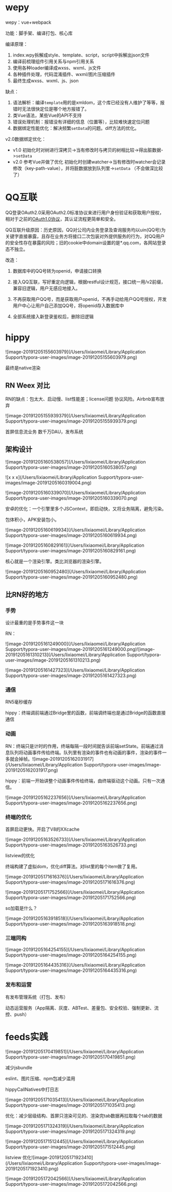 # wepy

wepy：vue+webpack

功能：脚手架、编译打包、核心库

编译原理：

1. index.wpy拆解成style、template、script，script中拆解出json文件
2. 编译前梳理组件引用关系与npm引用关系
3. 使用各种loader编译成wxss、wxml、js文件
4. 各种插件处理，代码混淆插件、wxml/图片压缩插件
5. 最终生成wxss、wxml、js、json

缺点：

1. 语法解析：编译`template`用的是xmldom，这个库已经没有人维护了等等，报错时无法很快定位是哪个地方报错了。
2. 类Vue语法，某些Vue的API不支持
3. 错误处理机制：报错没有详细的信息（位置等），比较难快速定位问题
4. 数据绑定性能优化：解决频繁`setData`的问题。diff方法的优化。

v2.0数据绑定优化： 

- v1.0
  初始化时对树进行深拷贝->当有修改时与拷贝的树相比较->得出脏数据->`setData`
- v2.0
  参考Vue并做了优化
  初始化时创建watcher->当有修改时watcher会记录修改（key-path-value），并将脏数据放到队列里->`setData` （不会做深比较了）



# QQ互联



QQ登录OAuth2.0采用OAuth2.0标准协议来进行用户身份验证和获取用户授权，相对于之前的[OAuth1.0协议](http://wiki.connect.qq.com/qzone_oauth_1-0认证简介)，其认证流程更简单和安全。



QQ互联升级原因：历史原因，QQ对公司内业务登录及查询服务均以uin(QQ号)为关键字直接暴露，且存在业务方将接口二次包装对外提供服务的行为，对QQ用户的安全性存在暴露的风险；旧的cookie中domain设置的是*.qq.com，各网站登录态不独立。



改造：

1. 数据库中的QQ号转为openid，申请接口转换
2. 接入QQ互联，写好重定向逻辑，根据restful设计规范，接口统一用/v2前缀，兼容旧逻辑，用户无感应地接入。
3. 不再获取用户QQ号，而是获取用户openid，不再手动给用户QQ号授权，开发用户中心让用户自己添加QQ号，将openid存入数据库中

4. 全部系统接入新登录鉴权后，删除旧逻辑



# hippy

![image-20191205155603979](/Users/lixiaomei/Library/Application Support/typora-user-images/image-20191205155603979.png)

最终是native渲染

## RN Weex 对比

RN的缺点：包太大、启动慢、list性能差；license问题 协议风险。Airbnb宣布放弃

![image-20191205155939379](/Users/lixiaomei/Library/Application Support/typora-user-images/image-20191205155939379.png)

首屏信息流业务 数千万DAU，发布系统

## 架构设计

![image-20191205160538057](/Users/lixiaomei/Library/Application Support/typora-user-images/image-20191205160538057.png)

![x x x](/Users/lixiaomei/Library/Application Support/typora-user-images/image-20191205160319004.png)

![image-20191205160339070](/Users/lixiaomei/Library/Application Support/typora-user-images/image-20191205160339070.png)

安卓的优化：一个引擎里多个JSContext，即启动快，又将业务隔离，避免污染。

包体积小，APK安装包小。

![image-20191205160619934](/Users/lixiaomei/Library/Application Support/typora-user-images/image-20191205160619934.png)

![image-20191205160829161](/Users/lixiaomei/Library/Application Support/typora-user-images/image-20191205160829161.png)

核心就是一个渲染引擎。类比浏览器的渲染引擎。

![image-20191205160952480](/Users/lixiaomei/Library/Application Support/typora-user-images/image-20191205160952480.png)

## 比RN好的地方

### 手势

设计最重的是手势事件这一块

RN：

![image-20191205161249000](/Users/lixiaomei/Library/Application Support/typora-user-images/image-20191205161249000.png)![image-20191205161310213](/Users/lixiaomei/Library/Application Support/typora-user-images/image-20191205161310213.png)

![image-20191205161427323](/Users/lixiaomei/Library/Application Support/typora-user-images/image-20191205161427323.png)

### 通信

RN5毫秒缓存

hippy：终端调前端通过Bridge里的函数，前端调终端也是通过Bridge的函数直接通信

### 动画

RN：终端只是计时的作用，终端每隔一段时间就告诉前端setState。前端通过消息队列将动画事件传给终端。队列里有渲染的事件也有动画的事件，渲染的事件一多就会掉帧。![image-20191205162031917](/Users/lixiaomei/Library/Application Support/typora-user-images/image-20191205162031917.png)

hippy：前端一开始讲整个动画事件传给终端，由终端驱动这个动画。只有一次通信。

![image-20191205162237656](/Users/lixiaomei/Library/Application Support/typora-user-images/image-20191205162237656.png)



### 终端的优化

首屏启动更快。开启了V8的XXcache

![image-20191205163526733](/Users/lixiaomei/Library/Application Support/typora-user-images/image-20191205163526733.png)

listview的优化

终端构建了虚拟dom，优化diff算法。对list里的每个item做了复用。

![image-20191205171616376](/Users/lixiaomei/Library/Application Support/typora-user-images/image-20191205171616376.png)

![image-20191205171752566](/Users/lixiaomei/Library/Application Support/typora-user-images/image-20191205171752566.png)

so加载是什么？

![image-20191205163918518](/Users/lixiaomei/Library/Application Support/typora-user-images/image-20191205163918518.png) 



### 三端同构

![image-20191205164254155](/Users/lixiaomei/Library/Application Support/typora-user-images/image-20191205164254155.png)

![image-20191205164435316](/Users/lixiaomei/Library/Application Support/typora-user-images/image-20191205164435316.png)



### 发布和运营

有发布管理系统（打包、发布）

动态运营服务（App隔离、灰度、ABTest、差量包、安全校验、强制更新、流控、push）



# feeds实践

![image-20191205170419851](/Users/lixiaomei/Library/Application Support/typora-user-images/image-20191205170419851.png)

减少jsbundle

eslint、图片压缩、npm包减少滥用

hippyCallNatives中打日志

![image-20191205171035413](/Users/lixiaomei/Library/Application Support/typora-user-images/image-20191205171035413.png)

优化：减少层级结构、首屏只渲染可见的、渲染完tab数据再拉取每个tab的数据

![image-20191205171324319](/Users/lixiaomei/Library/Application Support/typora-user-images/image-20191205171324319.png)

![image-20191205171512445](/Users/lixiaomei/Library/Application Support/typora-user-images/image-20191205171512445.png)



listview 优化![image-20191205171923410](/Users/lixiaomei/Library/Application Support/typora-user-images/image-20191205171923410.png)

![image-20191205172042566](/Users/lixiaomei/Library/Application Support/typora-user-images/image-20191205172042566.png)